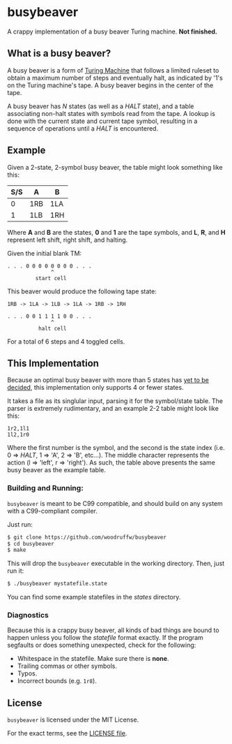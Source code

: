 busybeaver
==========

A crappy implementation of a busy beaver Turing machine. **Not finished.**

## What is a busy beaver?

A busy beaver is a form of [Turing Machine](https://en.wikipedia.org/wiki/Turing_machine)
that follows a limited ruleset to obtain a maximum number of steps and eventually halt, as
indicated by '1's on the Turing machine's tape. A busy beaver begins in the center
of the tape.

A busy beaver has *N* states (as well as a *HALT* state), and a table associating
non-halt states with symbols read from the tape. A lookup is done with the current
state and current tape symbol, resulting in a sequence of operations until a 
*HALT* is encountered.

## Example

Given a 2-state, 2-symbol busy beaver, the table might look something like this:

| S/S | A | B |
| --- | --- | --- |
| 0 | 1RB | 1LA |
| 1 | 1LB | 1RH |

Where **A** and **B** are the states, **0** and **1** are the tape symbols,
and **L**, **R**, and **H** represent left shift, right shift, and halting.

Given the initial blank TM:

```
. . . 0 0 0 0 0 0 0 0 . . . 
              ^
         start cell

```

This beaver would produce the following tape state:

` 1RB -> 1LA -> 1LB -> 1LA -> 1RB -> 1RH `


```
. . . 0 0 1 1 1 1 0 0 . . .
              ^
          halt cell
```

For a total of 6 steps and 4 toggled cells.

## This Implementation

Because an optimal busy beaver with more than 5 states has
[yet to be decided](http://www.logique.jussieu.fr/~michel/ha.html#tm52),
this implementation only supports 4 or fewer states.

It takes a file as its singlular input, parsing it for the symbol/state table.
The parser is extremely rudimentary, and an example 2-2 table might look like this:

```
1r2,1l1
1l2,1r0
```

Where the first number is the symbol, and the second is the state index
(i.e. 0 => *HALT*, 1 => 'A', 2 => 'B', etc...). The middle character represents
the action (l => 'left', r => 'right'). As such, the table above presents the same
busy beaver as the example table.

### Building and Running:

`busybeaver` is meant to be C99 compatible, and should build on any system with
a C99-compliant compiler.

Just run:
```bash
$ git clone https://github.com/woodruffw/busybeaver
$ cd busybeaver
$ make
```

This will drop the `busybeaver` executable in the working directory.
Then, just run it:

```bash
$ ./busybeaver mystatefile.state
```

You can find some example statefiles in the *states* directory.

### Diagnostics

Because this is a crappy busy beaver, all kinds of bad things are bound to happen
unless you follow the *statefile* format exactly. If the program segfaults
or does something unexpected, check for the following:

* Whitespace in the statefile. Make sure there is **none**.
* Trailing commas or other symbols.
* Typos.
* Incorrect bounds (e.g. `1r8`).

## License

`busybeaver` is licensed under the MIT License.

For the exact terms, see the [LICENSE file](./LICENSE).
